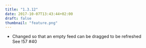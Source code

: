 ```yaml
---
title: "1.3.12"
date: 2017-10-07T13:43:44+02:00
draft: false
thumbnail: "feature.png"
---
```


*   Changed so that an empty feed can be dragged to be refreshed  
    See !57 #40

